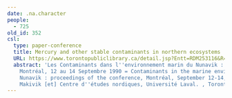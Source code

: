 ```yaml
---
date: .na.character
people:
  - 725
old_id: 352
csl:
  type: paper-conference
  title: Mercury and other stable contaminants in northern ecosystems
  URL: https://www.torontopubliclibrary.ca/detail.jsp?Entt=RDM253116&R=253116
  abstract: 'Les Contaminants dans l''environnement marin du Nunavik : actes du colloque,
    Montréal, 12 au 14 Septembre 1990 = Contaminants in the marine environment of
    Nunavik : proceedings of the conference, Montréal, September 12-14, 1990, Société
    Makivik [et] Centre d''études nordiques, Université Laval. , Toronto Public Library'
---
```

